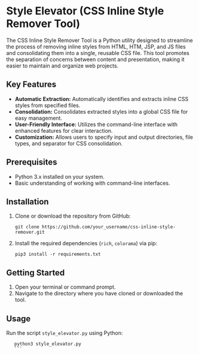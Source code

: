 # Style Elevator (CSS Inline Style Remover Tool)

The CSS Inline Style Remover Tool is a Python utility designed to streamline the process of removing inline styles from HTML, HTM, JSP, and JS files and consolidating them into a single, reusable CSS file. This tool promotes the separation of concerns between content and presentation, making it easier to maintain and organize web projects.

## Key Features

- **Automatic Extraction:** Automatically identifies and extracts inline CSS styles from specified files.
- **Consolidation:** Consolidates extracted styles into a global CSS file for easy management.
- **User-Friendly Interface:** Utilizes the command-line interface with enhanced features for clear interaction.
- **Customization:** Allows users to specify input and output directories, file types, and separator for CSS consolidation.

## Prerequisites

- Python 3.x installed on your system.
- Basic understanding of working with command-line interfaces.

## Installation

1. Clone or download the repository from GitHub:

    ```
    git clone https://github.com/your_username/css-inline-style-remover.git
    ```

2. Install the required dependencies (`rich`, `colorama`) via pip:

    ```
    pip3 install -r requirements.txt
    ```

## Getting Started

1. Open your terminal or command prompt.
2. Navigate to the directory where you have cloned or downloaded the tool.

## Usage

Run the script `style_elevator.py` using Python:
 ```
    python3 style_elevator.py
    ```

